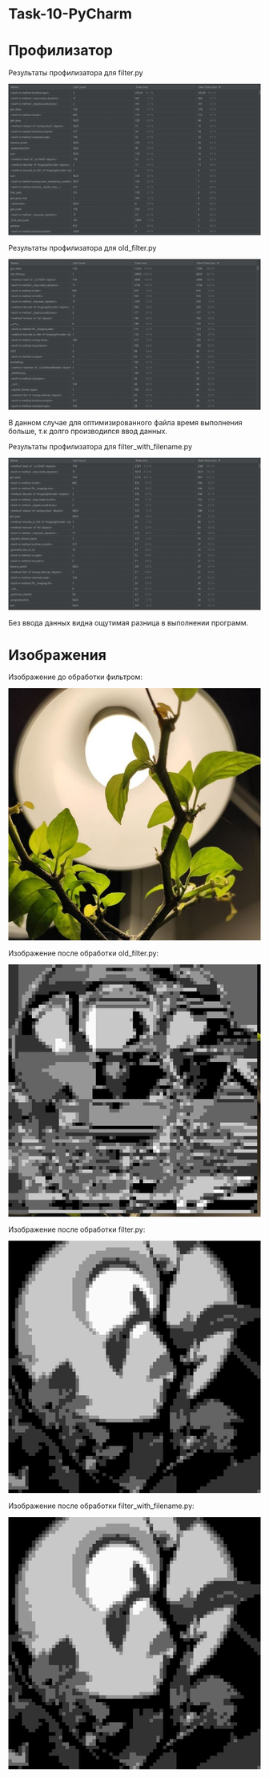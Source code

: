 # Task-10-PyCharm
# Профилизатор
Результаты профилизатора для filter.py

![](https://github.com/alyonafilyaeva/Task-10-PyCharm/blob/main/profile/%D0%A1%D0%BA%D1%80%D0%B8%D0%BD%D1%88%D0%BE%D1%82%2021-11-2021%20215245.jpg)

Результаты профилизатора для old_filter.py

![](https://github.com/alyonafilyaeva/Task-10-PyCharm/blob/main/profile/%D0%A1%D0%BA%D1%80%D0%B8%D0%BD%D1%88%D0%BE%D1%82%2021-11-2021%20220114.jpg)

В данном случае для оптимизированного файла время выполнения больше, т.к долго производился ввод данных.

Результаты профилизатора для filter_with_filename.py

![](https://github.com/alyonafilyaeva/Task-10-PyCharm/blob/main/profile/%D0%A1%D0%BA%D1%80%D0%B8%D0%BD%D1%88%D0%BE%D1%82%2021-11-2021%20220739.jpg)

Без ввода данных видна ощутимая разница в выполнении программ.

# Изображения

Изображение до обработки фильтром:

![](https://github.com/alyonafilyaeva/Task-10-PyCharm/blob/main/imgs/img2.jpg)

Изображение после обработки old_filter.py:

![](https://github.com/alyonafilyaeva/Task-10-PyCharm/blob/main/imgs/res.jpg)

Изображение после обработки filter.py:

![](https://github.com/alyonafilyaeva/Task-10-PyCharm/blob/main/imgs/no.jpg)

Изображение после обработки  filter_with_filename.py:

![](https://github.com/alyonafilyaeva/Task-10-PyCharm/blob/main/imgs/yes.jpg)

